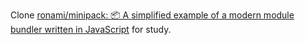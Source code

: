 Clone [ronami/minipack: 📦 A simplified example of a modern module bundler written in JavaScript](https://github.com/ronami/minipack) for study.
